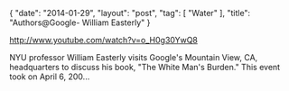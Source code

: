 {
   "date": "2014-01-29",
   "layout": "post",
   "tag": [
      "Water"
   ],
   "title": "Authors@Google- William Easterly"
}

http://www.youtube.com/watch?v=o_H0g30YwQ8  

NYU professor William Easterly visits Google's Mountain View, CA, headquarters to discuss his book, "The White Man's Burden." This event took on April 6, 200...